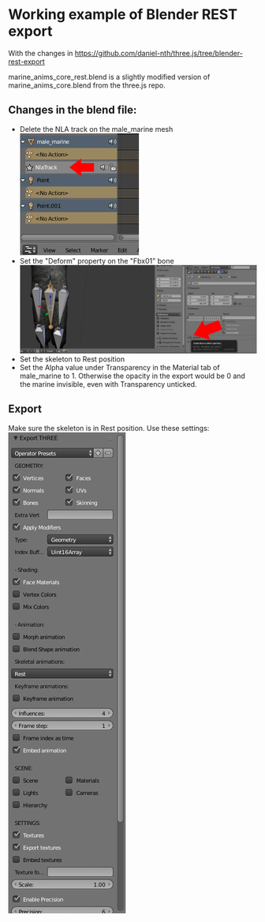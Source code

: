 # Working example of Blender REST export

With the changes in https://github.com/daniel-nth/three.js/tree/blender-rest-export  

marine_anims_core_rest.blend is a slightly modified version of marine_anims_core.blend from the three.js repo.  

## Changes in the blend file:  

* Delete the NLA track on the male_marine mesh  
![delete nla track](https://raw.githubusercontent.com/daniel-nth/three.js-rest-example/master/doc/delete-me.jpg)
* Set the "Deform" property on the "Fbx01" bone  
![set deform](https://raw.githubusercontent.com/daniel-nth/three.js-rest-example/master/doc/tick-me.jpg)
* Set the skeleton to Rest position
* Set the Alpha value under Transparency in the Material tab of male_marine to 1. Otherwise the opacity in the export 
would be 0 and the marine invisible, even with Transparency unticked.

## Export
Make sure the skeleton is in Rest position. Use these settings:  
![Settings](https://raw.githubusercontent.com/daniel-nth/three.js-rest-example/master/doc/settings.jpg)

